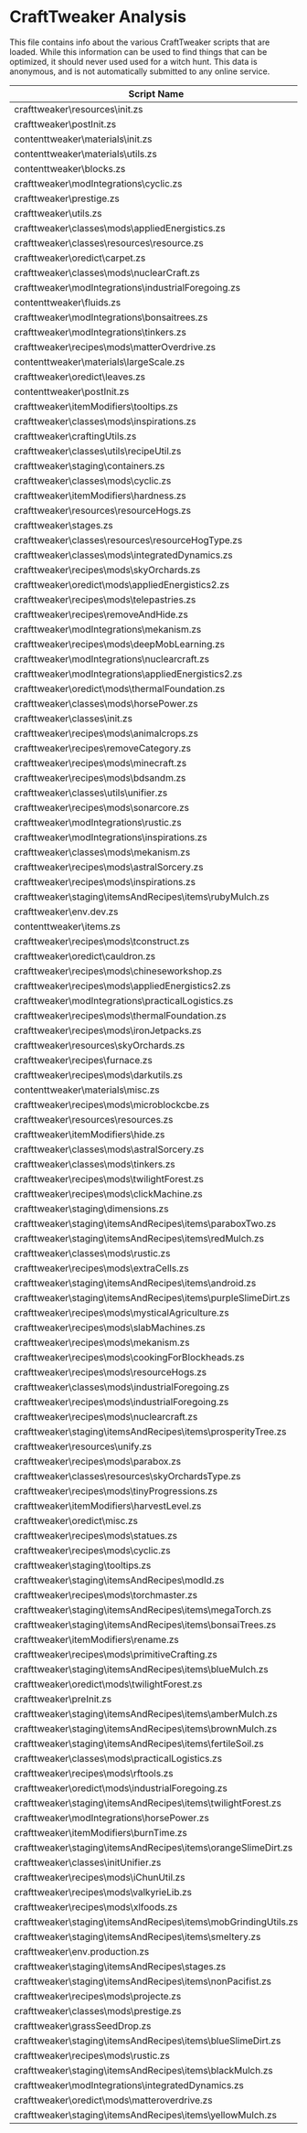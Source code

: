 # CraftTweaker Analysis

This file contains info about the various CraftTweaker scripts that are loaded.
While this information can be used to find things that can be optimized, it
should never used used for a witch hunt. This data is anonymous, and is not
automatically submitted to any online service.

| Script Name                                                    | Time  |
|----------------------------------------------------------------|-------|
| crafttweaker\resources\init.zs                                 | 764ms |
| crafttweaker\postInit.zs                                       | 547ms |
| contenttweaker\materials\init.zs                               | 244ms |
| contenttweaker\materials\utils.zs                              | 158ms |
| contenttweaker\blocks.zs                                       | 134ms |
| crafttweaker\modIntegrations\cyclic.zs                         | 104ms |
| crafttweaker\prestige.zs                                       | 58ms  |
| crafttweaker\utils.zs                                          | 55ms  |
| crafttweaker\classes\mods\appliedEnergistics.zs                | 36ms  |
| crafttweaker\classes\resources\resource.zs                     | 33ms  |
| crafttweaker\oredict\carpet.zs                                 | 31ms  |
| crafttweaker\classes\mods\nuclearCraft.zs                      | 30ms  |
| crafttweaker\modIntegrations\industrialForegoing.zs            | 24ms  |
| contenttweaker\fluids.zs                                       | 22ms  |
| crafttweaker\modIntegrations\bonsaitrees.zs                    | 22ms  |
| crafttweaker\modIntegrations\tinkers.zs                        | 22ms  |
| crafttweaker\recipes\mods\matterOverdrive.zs                   | 16ms  |
| contenttweaker\materials\largeScale.zs                         | 16ms  |
| crafttweaker\oredict\leaves.zs                                 | 14ms  |
| contenttweaker\postInit.zs                                     | 14ms  |
| crafttweaker\itemModifiers\tooltips.zs                         | 13ms  |
| crafttweaker\classes\mods\inspirations.zs                      | 13ms  |
| crafttweaker\craftingUtils.zs                                  | 12ms  |
| crafttweaker\classes\utils\recipeUtil.zs                       | 11ms  |
| crafttweaker\staging\containers.zs                             | 11ms  |
| crafttweaker\classes\mods\cyclic.zs                            | 10ms  |
| crafttweaker\itemModifiers\hardness.zs                         | 10ms  |
| crafttweaker\resources\resourceHogs.zs                         | 10ms  |
| crafttweaker\stages.zs                                         | 10ms  |
| crafttweaker\classes\resources\resourceHogType.zs              | 9ms   |
| crafttweaker\classes\mods\integratedDynamics.zs                | 9ms   |
| crafttweaker\recipes\mods\skyOrchards.zs                       | 9ms   |
| crafttweaker\oredict\mods\appliedEnergistics2.zs               | 8ms   |
| crafttweaker\recipes\mods\telepastries.zs                      | 8ms   |
| crafttweaker\recipes\removeAndHide.zs                          | 8ms   |
| crafttweaker\modIntegrations\mekanism.zs                       | 7ms   |
| crafttweaker\recipes\mods\deepMobLearning.zs                   | 7ms   |
| crafttweaker\modIntegrations\nuclearcraft.zs                   | 7ms   |
| crafttweaker\modIntegrations\appliedEnergistics2.zs            | 7ms   |
| crafttweaker\oredict\mods\thermalFoundation.zs                 | 6ms   |
| crafttweaker\classes\mods\horsePower.zs                        | 6ms   |
| crafttweaker\classes\init.zs                                   | 5ms   |
| crafttweaker\recipes\mods\animalcrops.zs                       | 5ms   |
| crafttweaker\recipes\removeCategory.zs                         | 5ms   |
| crafttweaker\recipes\mods\minecraft.zs                         | 5ms   |
| crafttweaker\recipes\mods\bdsandm.zs                           | 4ms   |
| crafttweaker\classes\utils\unifier.zs                          | 4ms   |
| crafttweaker\recipes\mods\sonarcore.zs                         | 4ms   |
| crafttweaker\modIntegrations\rustic.zs                         | 4ms   |
| crafttweaker\modIntegrations\inspirations.zs                   | 4ms   |
| crafttweaker\classes\mods\mekanism.zs                          | 4ms   |
| crafttweaker\recipes\mods\astralSorcery.zs                     | 4ms   |
| crafttweaker\recipes\mods\inspirations.zs                      | 4ms   |
| crafttweaker\staging\itemsAndRecipes\items\rubyMulch.zs        | 4ms   |
| crafttweaker\env.dev.zs                                        | 4ms   |
| contenttweaker\items.zs                                        | 4ms   |
| crafttweaker\recipes\mods\tconstruct.zs                        | 4ms   |
| crafttweaker\oredict\cauldron.zs                               | 3ms   |
| crafttweaker\recipes\mods\chineseworkshop.zs                   | 3ms   |
| crafttweaker\recipes\mods\appliedEnergistics2.zs               | 3ms   |
| crafttweaker\modIntegrations\practicalLogistics.zs             | 3ms   |
| crafttweaker\recipes\mods\thermalFoundation.zs                 | 3ms   |
| crafttweaker\recipes\mods\ironJetpacks.zs                      | 3ms   |
| crafttweaker\resources\skyOrchards.zs                          | 3ms   |
| crafttweaker\recipes\furnace.zs                                | 3ms   |
| crafttweaker\recipes\mods\darkutils.zs                         | 3ms   |
| contenttweaker\materials\misc.zs                               | 3ms   |
| crafttweaker\recipes\mods\microblockcbe.zs                     | 3ms   |
| crafttweaker\resources\resources.zs                            | 3ms   |
| crafttweaker\itemModifiers\hide.zs                             | 3ms   |
| crafttweaker\classes\mods\astralSorcery.zs                     | 3ms   |
| crafttweaker\classes\mods\tinkers.zs                           | 3ms   |
| crafttweaker\recipes\mods\twilightForest.zs                    | 3ms   |
| crafttweaker\recipes\mods\clickMachine.zs                      | 2ms   |
| crafttweaker\staging\dimensions.zs                             | 2ms   |
| crafttweaker\staging\itemsAndRecipes\items\paraboxTwo.zs       | 2ms   |
| crafttweaker\staging\itemsAndRecipes\items\redMulch.zs         | 2ms   |
| crafttweaker\classes\mods\rustic.zs                            | 2ms   |
| crafttweaker\recipes\mods\extraCells.zs                        | 2ms   |
| crafttweaker\staging\itemsAndRecipes\items\android.zs          | 2ms   |
| crafttweaker\staging\itemsAndRecipes\items\purpleSlimeDirt.zs  | 2ms   |
| crafttweaker\recipes\mods\mysticalAgriculture.zs               | 2ms   |
| crafttweaker\recipes\mods\slabMachines.zs                      | 2ms   |
| crafttweaker\recipes\mods\mekanism.zs                          | 2ms   |
| crafttweaker\recipes\mods\cookingForBlockheads.zs              | 2ms   |
| crafttweaker\recipes\mods\resourceHogs.zs                      | 2ms   |
| crafttweaker\classes\mods\industrialForegoing.zs               | 2ms   |
| crafttweaker\recipes\mods\industrialForegoing.zs               | 2ms   |
| crafttweaker\recipes\mods\nuclearcraft.zs                      | 2ms   |
| crafttweaker\staging\itemsAndRecipes\items\prosperityTree.zs   | 2ms   |
| crafttweaker\resources\unify.zs                                | 2ms   |
| crafttweaker\recipes\mods\parabox.zs                           | 2ms   |
| crafttweaker\classes\resources\skyOrchardsType.zs              | 2ms   |
| crafttweaker\recipes\mods\tinyProgressions.zs                  | 2ms   |
| crafttweaker\itemModifiers\harvestLevel.zs                     | 2ms   |
| crafttweaker\oredict\misc.zs                                   | 2ms   |
| crafttweaker\recipes\mods\statues.zs                           | 2ms   |
| crafttweaker\recipes\mods\cyclic.zs                            | 1ms   |
| crafttweaker\staging\tooltips.zs                               | 1ms   |
| crafttweaker\staging\itemsAndRecipes\modId.zs                  | 1ms   |
| crafttweaker\recipes\mods\torchmaster.zs                       | 1ms   |
| crafttweaker\staging\itemsAndRecipes\items\megaTorch.zs        | 1ms   |
| crafttweaker\staging\itemsAndRecipes\items\bonsaiTrees.zs      | 1ms   |
| crafttweaker\itemModifiers\rename.zs                           | 1ms   |
| crafttweaker\recipes\mods\primitiveCrafting.zs                 | 1ms   |
| crafttweaker\staging\itemsAndRecipes\items\blueMulch.zs        | 1ms   |
| crafttweaker\oredict\mods\twilightForest.zs                    | 1ms   |
| crafttweaker\preInit.zs                                        | 1ms   |
| crafttweaker\staging\itemsAndRecipes\items\amberMulch.zs       | 1ms   |
| crafttweaker\staging\itemsAndRecipes\items\brownMulch.zs       | 1ms   |
| crafttweaker\staging\itemsAndRecipes\items\fertileSoil.zs      | 1ms   |
| crafttweaker\classes\mods\practicalLogistics.zs                | 1ms   |
| crafttweaker\recipes\mods\rftools.zs                           | 1ms   |
| crafttweaker\oredict\mods\industrialForegoing.zs               | 1ms   |
| crafttweaker\staging\itemsAndRecipes\items\twilightForest.zs   | 1ms   |
| crafttweaker\modIntegrations\horsePower.zs                     | 1ms   |
| crafttweaker\itemModifiers\burnTime.zs                         | 1ms   |
| crafttweaker\staging\itemsAndRecipes\items\orangeSlimeDirt.zs  | 1ms   |
| crafttweaker\classes\initUnifier.zs                            | 1ms   |
| crafttweaker\recipes\mods\iChunUtil.zs                         | 1ms   |
| crafttweaker\recipes\mods\valkyrieLib.zs                       | 1ms   |
| crafttweaker\recipes\mods\xlfoods.zs                           | 1ms   |
| crafttweaker\staging\itemsAndRecipes\items\mobGrindingUtils.zs | 1ms   |
| crafttweaker\staging\itemsAndRecipes\items\smeltery.zs         | 1ms   |
| crafttweaker\env.production.zs                                 | 1ms   |
| crafttweaker\staging\itemsAndRecipes\stages.zs                 | 1ms   |
| crafttweaker\staging\itemsAndRecipes\items\nonPacifist.zs      | 1ms   |
| crafttweaker\recipes\mods\projecte.zs                          | 1ms   |
| crafttweaker\classes\mods\prestige.zs                          | 1ms   |
| crafttweaker\grassSeedDrop.zs                                  | 1ms   |
| crafttweaker\staging\itemsAndRecipes\items\blueSlimeDirt.zs    | 1ms   |
| crafttweaker\recipes\mods\rustic.zs                            | 1ms   |
| crafttweaker\staging\itemsAndRecipes\items\blackMulch.zs       | 1ms   |
| crafttweaker\modIntegrations\integratedDynamics.zs             | 1ms   |
| crafttweaker\oredict\mods\matteroverdrive.zs                   | 1ms   |
| crafttweaker\staging\itemsAndRecipes\items\yellowMulch.zs      | 1ms   |
